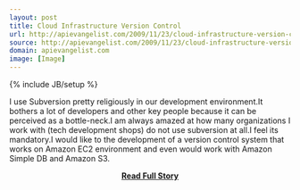 ```yaml
---
layout: post
title: Cloud Infrastructure Version Control
url: http://apievangelist.com/2009/11/23/cloud-infrastructure-version-control/
source: http://apievangelist.com/2009/11/23/cloud-infrastructure-version-control/
domain: apievangelist.com
image: [Image]
---
```

{% include JB/setup %}<p>I use Subversion pretty religiously in our development environment.It bothers a lot of developers and other key people because it can be perceived as a bottle-neck.I am always amazed at how many organizations I work with (tech development shops) do not use subversion at all.I feel its mandatory.I would like to the development of a version control system that works on Amazon EC2 environment and even would work with Amazon Simple DB and Amazon S3.</p>
<center><p><a href="http://apievangelist.com/2009/11/23/cloud-infrastructure-version-control/" style='padding:25px; font-sze:18px; font-weight: bold;'>Read Full Story</a></p></center>
